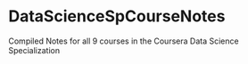 # DataScienceSpCourseNotes
Compiled Notes for all 9 courses in the Coursera Data Science Specialization
